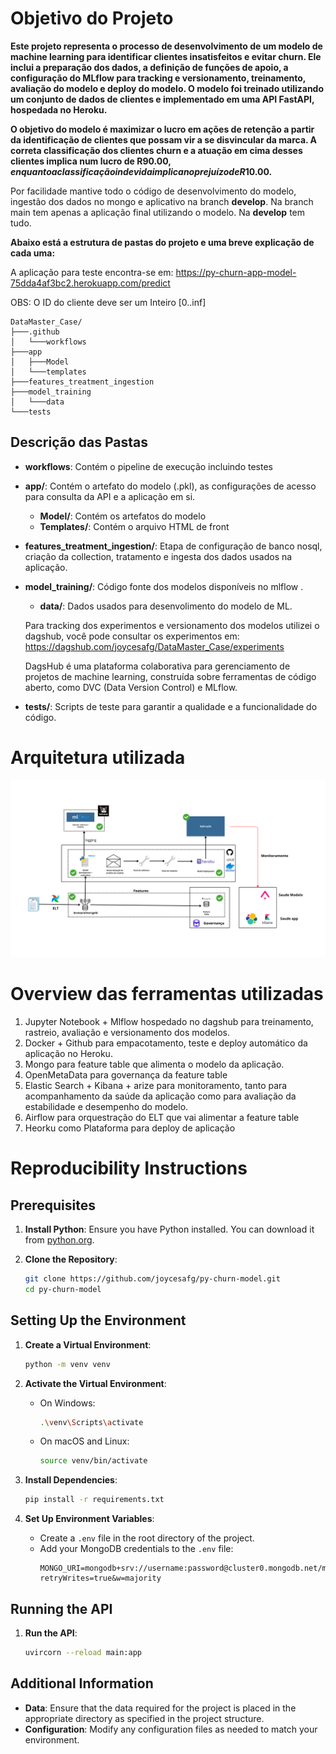 # Objetivo do Projeto

**Este projeto representa o processo de desenvolvimento de um modelo de machine learning para identificar clientes insatisfeitos e evitar churn. Ele inclui a preparação dos dados, a definição de funções de apoio, a configuração do MLflow para tracking e versionamento, treinamento, avaliação do modelo e deploy do modelo. O modelo foi treinado utilizando um conjunto de dados de clientes e implementado em uma API FastAPI, hospedada no Heroku.**

**O objetivo do modelo é maximizar o lucro em ações de retenção a partir da identificação de clientes que possam vir a se disvincular da marca. A correta classificação dos clientes churn e a atuação em cima desses clientes implica num lucro de R$90.00, enquanto a classificação indevida implica no prejuízo de R$10.00.**

Por facilidade mantive todo o código de desenvolvimento do modelo, ingestão dos dados no mongo e aplicativo na branch **develop**. Na branch main tem apenas a aplicação final utilizando o modelo. Na **develop** tem tudo.

**Abaixo está a estrutura de pastas do projeto e uma breve explicação de cada uma:**



A aplicação para teste encontra-se em: 
https://py-churn-app-model-75dda4af3bc2.herokuapp.com/predict

OBS: O ID do cliente deve ser um Inteiro [0..inf]

```
DataMaster_Case/
├───.github
│   └───workflows
├───app
│   ├───Model
│   └───templates
├───features_treatment_ingestion
├───model_training
│   └───data
└───tests
```



## Descrição das Pastas
- **workflows**: Contém o pipeline de execução incluindo testes

- **app/**: Contém o artefato do modelo (.pkl), as configurações de acesso para consulta da API e a aplicação em si. 
    - **Model/**: Contém os artefatos do modelo
    - **Templates/**: Contém o arquivo HTML de front

- **features_treatment_ingestion/**: Etapa de configuração de banco nosql, criação da collection, tratamento e ingesta dos dados usados na aplicação.

- **model_training/**: Código fonte dos modelos disponíveis no mlflow .
    - **data/**: Dados usados para desenvolimento do modelo de ML.

    Para tracking dos experimentos e versionamento dos modelos utilizei o dagshub, você pode consultar os experimentos em:
    https://dagshub.com/joycesafg/DataMaster_Case/experiments

    DagsHub é uma plataforma colaborativa para gerenciamento de projetos de machine learning, construída sobre ferramentas de código aberto, como DVC (Data Version Control) e MLflow.  

- **tests/**: Scripts de teste para garantir a qualidade e a funcionalidade do código.


# Arquitetura utilizada

![Architecture Diagram](bronzesilvergold.png)

# Overview das ferramentas utilizadas

1.  Jupyter Notebook + Mlflow hospedado no dagshub para treinamento, rastreio, avaliação e versionamento dos modelos.
2.  Docker + Github para empacotamento, teste e deploy automático da aplicação no Heroku.
3. Mongo para feature table que alimenta o modelo da aplicação.
4. OpenMetaData para governança da feature table
4. Elastic Search + Kibana + arize para monitoramento, tanto para acompanhamento da saúde da aplicação como para avaliação da estabilidade e desempenho do modelo.
5. Airflow para orquestração do ELT que vai alimentar a feature table
6. Heorku como Plataforma para deploy de aplicação

# Reproducibility Instructions

## Prerequisites

1. **Install Python**: Ensure you have Python installed. You can download it from [python.org](https://www.python.org/).

2. **Clone the Repository**:
    ```sh
    git clone https://github.com/joycesafg/py-churn-model.git
    cd py-churn-model
    ```

## Setting Up the Environment

1. **Create a Virtual Environment**:
    ```sh
    python -m venv venv
    ```

2. **Activate the Virtual Environment**:
    - On Windows:
        ```sh
        .\venv\Scripts\activate
        ```
    - On macOS and Linux:
        ```sh
        source venv/bin/activate
        ```

3. **Install Dependencies**:
    ```sh
    pip install -r requirements.txt
    ```

4. **Set Up Environment Variables**:
    - Create a `.env` file in the root directory of the project.
    - Add your MongoDB credentials to the `.env` file:
      ```env
      MONGO_URI=mongodb+srv://username:password@cluster0.mongodb.net/mydatabase?retryWrites=true&w=majority
      ```

## Running the API

1. **Run the API**:
    ```sh
    uvircorn --reload main:app
    ```

## Additional Information

- **Data**: Ensure that the data required for the project is placed in the appropriate directory as specified in the project structure.
- **Configuration**: Modify any configuration files as needed to match your environment.

